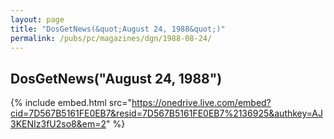 ```yaml
---
layout: page
title: "DosGetNews(&quot;August 24, 1988&quot;)"
permalink: /pubs/pc/magazines/dgn/1988-08-24/
---
```


DosGetNews("August 24, 1988")
-----------------------------

{% include embed.html src="https://onedrive.live.com/embed?cid=7D567B5161FE0EB7&resid=7D567B5161FE0EB7%2136925&authkey=AJ3KENIz3fU2so8&em=2" %}
